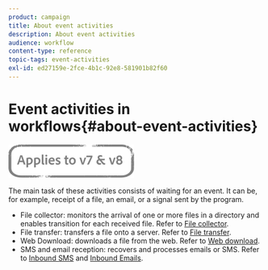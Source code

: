```yaml
---
product: campaign
title: About event activities
description: About event activities
audience: workflow
content-type: reference
topic-tags: event-activities
exl-id: ed27159e-2fce-4b1c-92e8-581901b82f60
---
```

# Event activities in workflows{#about-event-activities}

![](../../assets/common.svg)

The main task of these activities consists of waiting for an event. It can be, for example, receipt of a file, an email, or a signal sent by the program.

* File collector: monitors the arrival of one or more files in a directory and enables transition for each received file. Refer to [File collector](file-collector.md).
* File transfer: transfers a file onto a server. Refer to [File transfer](file-transfer.md).
* Web Download: downloads a file from the web. Refer to [Web download](web-download.md).
* SMS and email reception: recovers and processes emails or SMS. Refer to [Inbound SMS](inbound-sms.md) and [Inbound Emails](inbound-emails.md).
